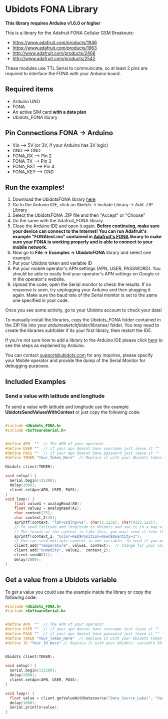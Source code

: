 # Ubidots FONA Library 

**This library requires Arduino v1.6.0 or higher**

This is a library for the Adafruit FONA Cellular GSM Breakouts:

  * https://www.adafruit.com/products/1946
  * https://www.adafruit.com/products/1963
  * http://www.adafruit.com/products/2468
  * http://www.adafruit.com/products/2542

These modules use TTL Serial to communicate, so at least 2 pins are required to interface the FONA with your Arduino board.

## Required items

* Arduino UNO
* FONA
* An active SIM card **with a data plan**
* Ubidots_FONA library

## Pin Connections FONA -> Arduino

* Vio –> 5V (or 3V, if your Arduino has 3V logic)
* GND –> GND
* FONA_RX –> Pin 2
* FONA_TX –> Pin 3
* FONA_RST –> Pin 4
* FONA_KEY –> GND


## Run the examples!

1. Download the UbidotsFONA library [here](https://github.com/ubidots/Ubidots-FONA/archive/1.2.0.zip)
2. Go to the Arduino IDE, click on Sketch -> Include Library -> Add .ZIP Library
3. Select the UbidotsFONA .ZIP file and then "Accept" or "Choose"
4. Do the same with the Adafruit_FONA library.
5. Close the Arduino IDE and open it again.
**Before continuing, make sure your device can connect to the Internet! You can run Adafruit's example "FONAtest.ino" contained in [Adafruit's FONA](https://github.com/adafruit/Adafruit_FONA_Library/archive/1.3.0.zip) library to make sure your FONA is working properly and is able to connect to your mobile network.**
7. Now go to **File -> Examples -> UbidotsFONA** library and select one example.
6. Put your Ubidots token and variable ID
7. Put your mobile operator's APN settings (APN, USER, PASSWORD). You should be able to easily find your operator's APN settings on Google or in the operator's website.
8. Upload the code, open the Serial monitor to check the results. If no response is seen, try unplugging your Arduino and then plugging it again. Make sure the baud rate of the Serial monitor is set to the same one specified in your code.

Once you see some activity, go to your Ubidots account to check your data! 

To manually install the libraries, copy the Ubidots_FONA folder contained in the ZIP file into your *arduinosketchfolder*/libraries/ folder. You may need to create the libraries subfolder if its your first library, then restart the IDE.

If you're not sure how to add a library to the Arduino IDE please click [here](https://www.arduino.cc/en/Guide/Libraries) to see the steps as explained by Arduino.

You can contact support@ubidots.com for any inquiries, please specify your Mobile operator and provide the dump of the Serial Monitor for debugging purposes.

## Included Examples

### Send a value with latitude and longitude

To send a value with latitude and longitude use the example **UbidotsSendValuesWithContext** or just copy the following code:

```c

#include <Ubidots_FONA.h>
#include <SoftwareSerial.h>


#define APN  ""  // The APN of your operator
#define USER ""  // if your apn doesnt have username just leave it ""
#define PASS ""  // if your apn doesnt have password just leave it ""
#define TOKEN "Your_Token_Here"  // Replace it with your Ubidots token

Ubidots client(TOKEN);

void setup() {
  Serial.begin(115200);
  delay(2000);
  client.setApn(APN, USER, PASS);
}
void loop() {
    float value1 = analogRead(A0);
    float value2 = analogRead(A1);
    char context[25];
    char context_2[45];
    sprintf(context, "lat=%s$lng=%s", char(1.1232), char(4323.123));
    // To send latitude and longitude to Ubidots and see it in a map widget
    // The format of the context is like this, you must send it like this example
    sprintf(context_2, "Color=RED$Position=Down$Quantity=3");
    // You can send multiple context in one variable, to send it you must add a "$" symbol between every context
    client.add("Temperature", value1, context);  // Change for your variable name
    client.add("Humedity", value2,  context_2);
    client.sendAll();
    delay(5000);
}
```


## Get a value from a Ubidots variable

To get a value you could use the example inside the library or copy the following code:

```c
#include <Ubidots_FONA.h>
#include <SoftwareSerial.h>


#define APN  ""  // The APN of your operator
#define USER ""  // if your apn doesnt have username just leave it ""
#define PASS ""  // if your apn doesnt have password just leave it ""
#define TOKEN "Your_Token_Here"  // Replace it with your Ubidots token
#define ID "Your_Id_Here" // Replace it with your Ubidots' variable ID


Ubidots client(TOKEN);  
  
void setup() {
  Serial.begin(115200);
  delay(2000);
  client.setApn(APN, USER, PASS);
}

void loop() {
  float value = client.getValueWithDatasource("Data_Source_Label", "Variable_Label");  
  delay(1000); 
  Serial.println(value);
}
```
